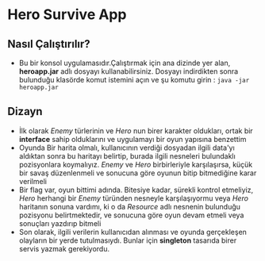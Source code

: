 # Hero Survive App

## Nasıl Çalıştırılır?
- Bu bir konsol uygulamasıdır.Çalıştırmak için ana dizinde yer alan, **heroapp.jar** adlı dosyayı kullanabilirsiniz. Dosyayı indirdikten sonra bulunduğu klasörde komut istemini açın ve şu komutu girin : `java -jar heroapp.jar`


## Dizayn
- İlk olarak *Enemy* türlerinin ve *Hero* nun birer karakter oldukları, ortak bir **interface** sahip olduklarını ve uygulamayı bir oyun yapısına benzettim
- Oyunda Bir harita olmalı, kullanıcının verdiği dosyadan ilgili data'yı aldıktan sonra bu haritayı belirtip, burada ilgili nesneleri bulundaklı pozisyonlara koymalıyız. *Enemy* ve *Hero* birbirleriyle karşılaşırsa, küçük bir savaş düzenlenmeli ve sonucuna göre oyunun bitip bitmediğine karar verilmeli
- Bir flag var, oyun bittimi adında. Bitesiye kadar, sürekli kontrol etmeliyiz, *Hero* herhangi bir *Enemy* türünden nesneyle karşılaşıyormu veya *Hero* haritanın sonuna vardımı, ki o da *Resource* adlı nesnenin bulunduğu pozisyonu belirtmektedir, ve sonucuna göre oyun devam etmeli veya sonuçları yazdırıp bitmeli
- Son olarak, ilgili verilerin kullanıcıdan alınması ve oyunda gerçekleşen olayların bir yerde tutulmasıydı. Bunlar için **singleton** tasarıda birer servis yazmak gerekiyordu.
